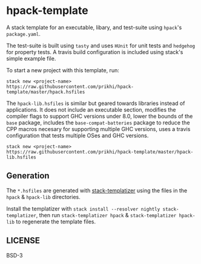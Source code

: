 # hpack-template

A stack template for an executable, libary, and test-suite using `hpack`'s
`package.yaml`.

The test-suite is built using `tasty` and uses `HUnit` for unit tests and
`hedgehog` for property tests. A travis build configuration is included using
stack's simple example file.

To start a new project with this template, run:

```
stack new <project-name> https://raw.githubusercontent.com/prikhi/hpack-template/master/hpack.hsfiles
```

The `hpack-lib.hsfiles` is similar but geared towards libraries instead of
applications. It does not include an executable section, modifies the compiler
flags to support GHC versions under 8.0, lower the bounds of the `base`
package, includes the `base-compat-batteries` package to reduce the CPP
macros necesary for supporting multiple GHC versions, uses a travis
configuration that tests multiple OSes and GHC versions.

```
stack new <project-name> https://raw.githubusercontent.com/prikhi/hpack-template/master/hpack-lib.hsfiles
```


## Generation

The `*.hsfiles` are generated with
[stack-templatizer](https://github.com/prikhi/stack-templatizer) using the
files in the `hpack` & `hpack-lib` directories.

Install the templatizer with `stack install --resolver nightly
stack-templatizer`, then run `stack-templatizer hpack` & `stack-templatizer
hpack-lib` to regenerate the template files.


## LICENSE

BSD-3
